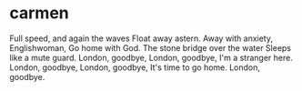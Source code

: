 # carmen
Full speed, and again the waves Float away astern. Away with anxiety, Englishwoman, Go home with God. The stone bridge over the water Sleeps like a mute guard. London, goodbye, London, goodbye, I'm a stranger here. London, goodbye, London, goodbye, It's time to go home. London, goodbye.
